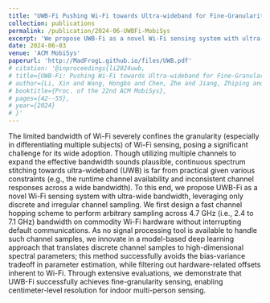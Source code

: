 ```yaml
---
title: "UWB-Fi Pushing Wi-Fi towards Ultra-wideband for Fine-Granularity Sensing"
collection: publications
permalink: /publication/2024-06-UWBFi-MobiSys
excerpt: 'We propose UWB-Fi as a novel Wi-Fi sensing system with ultra-wide bandwidth, leveraging only discrete and irregular channel sampling. [Code](https://github.com/DeepWiSe888/UWB-Fi)'
date: 2024-06-03
venue: 'ACM MobiSys'
paperurl: 'http://MadFrogL.github.io/files/UWB.pdf'
# citation: '@inproceedings{li2024uwb,
# title={UWB-Fi: Pushing Wi-Fi towards Ultra-wideband for Fine-Granularity Sensing},
# author={Li, Xin and Wang, Hongbo and Chen, Zhe and Jiang, Zhiping and Luo, Jun},
# booktitle={Proc. of the 22nd ACM MobiSys},
# pages={42--55},
# year={2024}
# }'
---
```


The limited bandwidth of Wi-Fi severely confines the granularity (especially in differentiating multiple subjects) of Wi-Fi sensing, posing a significant challenge for its wide adoption. Though utilizing multiple channels to expand the effective bandwidth sounds plausible, continuous spectrum stitching towards ultra-wideband (UWB) is far from practical given various constraints (e.g., the runtime channel availability and inconsistent channel responses across a wide bandwidth). To this end, we propose UWB-Fi as a novel Wi-Fi sensing system with ultra-wide bandwidth, leveraging only discrete and irregular channel sampling. We first design a fast channel hopping scheme to perform arbitrary sampling across 4.7 GHz (i.e., 2.4 to 7.1 GHz) bandwidth on commodity Wi-Fi hardware without interrupting default communications. As no signal processing tool is available to handle such channel samples, we innovate in a model-based deep learning approach that translates discrete channel samples to high-dimensional spectral parameters; this method successfully avoids the bias-variance tradeoff in parameter estimation, while filtering out hardware-related offsets inherent to Wi-Fi. Through extensive evaluations, we demonstrate that UWB-Fi successfully achieves fine-granularity sensing, enabling centimeter-level resolution for indoor multi-person sensing.
